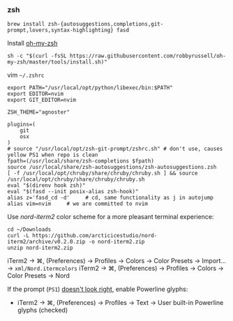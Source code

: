 ### zsh

```
brew install zsh-{autosuggestions,completions,git-prompt,lovers,syntax-highlighting} fasd
```
Install [oh-my-zsh](https://github.com/robbyrussell/oh-my-zsh)
```
sh -c "$(curl -fsSL https://raw.githubusercontent.com/robbyrussell/oh-my-zsh/master/tools/install.sh)"
```
vim `~/.zshrc`
```
export PATH="/usr/local/opt/python/libexec/bin:$PATH"
export EDITOR=nvim
export GIT_EDITOR=nvim

ZSH_THEME="agnoster"

plugins=(
	git
	osx
)
# source "/usr/local/opt/zsh-git-prompt/zshrc.sh" # don't use, causes yellow PS1 when repo is clean
fpath=(/usr/local/share/zsh-completions $fpath)
source /usr/local/share/zsh-autosuggestions/zsh-autosuggestions.zsh
[ -f /usr/local/opt/chruby/share/chruby/chruby.sh ] && source /usr/local/opt/chruby/share/chruby/chruby.sh
eval "$(direnv hook zsh)"
eval "$(fasd --init posix-alias zsh-hook)"
alias z='fasd_cd -d'     # cd, same functionality as j in autojump
alias vim=nvim     # we are committed to nvim
```

Use _nord-iterm2_ color scheme for a more pleasant terminal experience:

```
cd ~/Downloads
curl -L https://github.com/arcticicestudio/nord-iterm2/archive/v0.2.0.zip -o nord-iterm2.zip
unzip nord-iterm2.zip
```

iTerm2 → ⌘, (Preferences) → Profiles → Colors → Color Presets → Import... → `xml/Nord.itermcolors`
iTerm2 → ⌘, (Preferences) → Profiles → Colors → Color Presets → Nord

If the prompt (`PS1`) [doesn't look
right](https://twitter.com/nono_io/status/1182244109232136192?s=20), enable
Powerline glyphs:

- iTerm2 → ⌘, (Preferences) → Profiles → Text → User built-in Powerline glyphs (checked)
